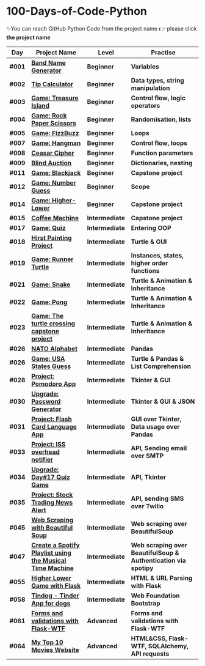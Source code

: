 # 100-Days-of-Code-Python

✨You can reach GitHub Python Code from the project name 👉 please click **the project name**

| Day      | Project Name                                                                                                                            | Level            | Practise                                                         |
| -------- | --------------------------------------------------------------------------------------------------------------------------------------- | ---------------- | ---------------------------------------------------------------- |
| **#001** | **[Band Name Generator](https://github.com/fly-pixie/100-Days-of-Code-Python/tree/main/Day%2301%20)**                                   | **Beginner**     | **Variables**                                                    |
| **#002** | **[Tip Calculator](https://github.com/fly-pixie/100-Days-of-Code-Python/tree/main/Day%2302%20)**                                        | **Beginner**     | **Data types, string manipulation**                              |
| **#003** | **[Game: Treasure Island](https://github.com/fly-pixie/100-Days-of-Code-Python/tree/main/Day%2303)**                                    | **Beginner**     | **Control flow, logic operators**                                |
| **#004** | **[Game: Rock Paper Scissors](https://github.com/fly-pixie/100-Days-of-Code-Python/tree/main/Day%2304%20)**                             | **Beginner**     | **Randomisation, lists**                                         |
| **#005** | **[Game: FizzBuzz](https://github.com/fly-pixie/100-Days-of-Code-Python/blob/main/Day%20%2305%20)**                        | **Beginner**     | **Loops**                                                        |                                                     |
| **#007** | **[Game: Hangman](https://github.com/fly-pixie/100-Days-of-Code-Python/tree/main/Day%2307)**                                            | **Beginner**     | **Control flow, loops**                                          |
| **#008** | **[Ceasar Cipher](https://github.com/fly-pixie/100-Days-of-Code-Python/tree/main/Day%2308)**                                            | **Beginner**     | **Function parameters**                                          |
| **#009** | **[Blind Auction](https://github.com/fly-pixie/100-Days-of-Code-Python/tree/main/Day%2309)**                                            | **Beginner**     | **Dictionaries, nesting**                                        |
| **#011** | **[Game: Blackjack](https://github.com/fly-pixie/100-Days-of-Code-Python/tree/main/Day%2311)**                                          | **Beginner**     | **Capstone project**                                             |
| **#012** | **[Game: Number Guess](https://github.com/fly-pixie/100-Days-of-Code-Python/tree/main/Day%2312)**                                       | **Beginner**     | **Scope**                                                        |
| **#014** | **[Game: Higher-Lower ](https://github.com/fly-pixie/100-Days-of-Code-Python/tree/main/Day%2314)**                                      | **Beginner**     | **Capstone project**                                             |
| **#015** | **[Coffee Machine ](https://github.com/fly-pixie/100-Days-of-Code-Python/tree/main/Day%2315)**                                          | **Intermediate** | **Capstone project**                                             |
| **#017** | **[Game: Quiz ](https://github.com/fly-pixie/100-Days-of-Code-Python/tree/main/Day%2317)**                                              | **Intermediate** | **Entering OOP**                                                 |
| **#018** | **[Hirst Painting Project ](https://github.com/fly-pixie/100-Days-of-Code-Python/tree/main/Day%2318)**                                  | **Intermediate** | **Turtle & GUI**                                                 |
| **#019** | **[Game: Runner Turtle ](https://github.com/fly-pixie/100-Days-of-Code-Python/tree/main/Day%2319)**                                     | **Intermediate** | **Instances, states, higher order functions**                    |
| **#021** | **[Game: Snake](https://github.com/fly-pixie/100-Days-of-Code-Python/tree/main/Day%2321)**                                              | **Intermediate** | **Turtle & Animation & Inheritance**                             |
| **#022** | **[Game: Pong](https://github.com/fly-pixie/100-Days-of-Code-Python/tree/main/Day%2322)**                                               | **Intermediate** | **Turtle & Animation & Inheritance**                             |
| **#023** | **[Game: The turtle crossing capstone project](https://github.com/fly-pixie/100-Days-of-Code-Python/tree/main/Day%2323)**               | **Intermediate** | **Turtle & Animation & Inheritance**                             |
| **#026** | **[NATO Alphabet](https://github.com/fly-pixie/100-Days-of-Code-Python/tree/main/Day%2326/Nato_alphabet_creator)**                      | **Intermediate** | **Pandas**                                                       |
| **#026** | **[Game: USA States Guess](https://github.com/fly-pixie/100-Days-of-Code-Python/tree/main/Day%2326/US%20States%20Game)**                | **Intermediate** | **Turtle & Pandas & List Comprehension**                         |
| **#028** | **[Project: Pomodoro App](https://github.com/fly-pixie/100-Days-of-Code-Python/tree/main/Day%2328)**                                    | **Intermediate** | **Tkinter & GUI**                                                |
| **#030** | **[Upgrade: Password Generator](https://github.com/fly-pixie/100-Days-of-Code-Python/blob/main/Day%2330/password_gen_upgrade.py)**      | **Intermediate** | **Tkinter & GUI & JSON**                                         |
| **#031** | **[Project: Flash Card Language App ](https://github.com/fly-pixie/100-Days-of-Code-Python/tree/main/Day%2331)**                        | **Intermediate** | **GUI over Tkinter, Data usage over Pandas**                     |
| **#033** | **[Project: ISS overhead notifier](https://github.com/fly-pixie/100-Days-of-Code-Python/tree/main/Day%2333)**                           | **Intermediate** | **API, Sending email over SMTP**                                 |
| **#034** | **[Upgrade: Day#17 Quiz Game ](https://github.com/fly-pixie/100-Days-of-Code-Python/tree/main/Day%2334)**                               | **Intermediate** | **API, Tkinter**                                                 |
| **#035** | **[Project: Stock Trading News Alert](https://github.com/fly-pixie/100-Days-of-Code-Python/tree/main/Day%2335)**                        | **Intermediate** | **API, sending SMS over Twilio**                                 |
| **#045** | **[Web Scraping with Beautiful Soup](https://github.com/fly-pixie/100-Days-of-Code-Python/tree/main/Day%2345)**                         | **Intermediate** | **Web scraping over BeautifulSoup**                              |
| **#047** | **[Create a Spotify Playlist using the Musical Time Machine](https://github.com/fly-pixie/100-Days-of-Code-Python/tree/main/Day%2347)** | **Intermediate** | **Web scraping over BeautifulSoup & Authentication via spotipy** |
| **#055** | **[Higher Lower Game with Flask](https://github.com/fly-pixie/100-Days-of-Code-Python/tree/main/Day%2355)**                             | **Intermediate** | **HTML & URL Parsing with Flask**                                |
| **#058** | **[Tindog - Tinder App for dogs ](https://github.com/fly-pixie/100-Days-of-Code-Python/tree/main/Day%2358)**                            | **Intermediate** | **Web Foundation Bootstrap**                                     |
| **#061** | **[Forms and validations with Flask-WTF ](https://github.com/fly-pixie/100-Days-of-Code-Python/tree/main/Day%2361)**                    | **Advanced**     | **Forms and validations with Flask-WTF**                         |
| **#064** | **[My Top 10 Movies Website ](https://github.com/fly-pixie/100-Days-of-Code-Python/tree/main/Day%2364)**                                | **Advanced**     | **HTML&CSS, Flask-WTF, SQLAlchemy, API requests**                |
